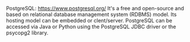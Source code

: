 PostgreSQL: https://www.postgresql.org/ 
It's a free and open-source and based on relational database management system (RDBMS) model. Its hosting model can be embedded or clent/server. PostgreSQL can be accessed via Java or Python using the PostgreSQL JDBC driver or the psycopg2 library.

